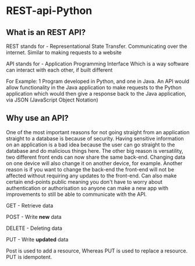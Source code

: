 # REST-api-Python

## What is an REST API?
REST stands for - Representational State Transfer. Communicating over the internet. Similar to making requests to a 
website


API stands for - Application Programming Interface
Which is a way software can interact with each other, if built different

For Example:
1 Program developed in Python, and one in Java. An API would allow functionality in the Java application
to make requests to the Python application which would then give a response back to the Java application, via JSON 
(JavaScript Object Notation)

## Why use an API?

One of the most important reasons for not going straight from an application straight to a database is because of security.
Having sensitive information on an application is a bad idea because the user can go straight to the database and do malicious 
things here. The other big reason is versatility, two different front ends can now share the same back-end. Changing data 
on one device will also change it on another device, for example. Another reason is if you want to change the back-end 
the front-end will not be affected without requiring any updates to the front-end. Can also make certain end-points public
meaning you don't have to worry about authentication or authorisation so anyone can make a new app with improvements to still
be able to communicate with the API. 

GET - Retrieve data 

POST - Write **new** data

DELETE - Deleting data

PUT - Write **updated** data


Post is used to add a resource, Whereas PUT is used to replace a resource.
PUT is idempotent. 






